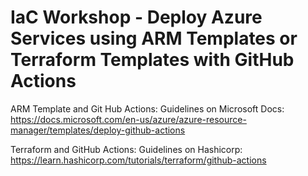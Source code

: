 # IaC Workshop - Deploy Azure Services using ARM Templates or Terraform Templates with GitHub Actions

ARM Template and Git Hub Actions: Guidelines on Microsoft Docs: https://docs.microsoft.com/en-us/azure/azure-resource-manager/templates/deploy-github-actions

Terraform and GitHub Actions: Guidelines on Hashicorp: https://learn.hashicorp.com/tutorials/terraform/github-actions
